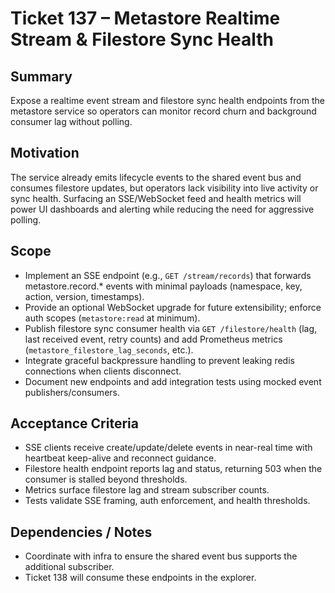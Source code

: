 # Ticket 137 – Metastore Realtime Stream & Filestore Sync Health

## Summary
Expose a realtime event stream and filestore sync health endpoints from the metastore service so operators can monitor record churn and background consumer lag without polling.

## Motivation
The service already emits lifecycle events to the shared event bus and consumes filestore updates, but operators lack visibility into live activity or sync health. Surfacing an SSE/WebSocket feed and health metrics will power UI dashboards and alerting while reducing the need for aggressive polling.

## Scope
- Implement an SSE endpoint (e.g., `GET /stream/records`) that forwards metastore.record.* events with minimal payloads (namespace, key, action, version, timestamps).
- Provide an optional WebSocket upgrade for future extensibility; enforce auth scopes (`metastore:read` at minimum).
- Publish filestore sync consumer health via `GET /filestore/health` (lag, last received event, retry counts) and add Prometheus metrics (`metastore_filestore_lag_seconds`, etc.).
- Integrate graceful backpressure handling to prevent leaking redis connections when clients disconnect.
- Document new endpoints and add integration tests using mocked event publishers/consumers.

## Acceptance Criteria
- SSE clients receive create/update/delete events in near-real time with heartbeat keep-alive and reconnect guidance.
- Filestore health endpoint reports lag and status, returning 503 when the consumer is stalled beyond thresholds.
- Metrics surface filestore lag and stream subscriber counts.
- Tests validate SSE framing, auth enforcement, and health thresholds.

## Dependencies / Notes
- Coordinate with infra to ensure the shared event bus supports the additional subscriber.
- Ticket 138 will consume these endpoints in the explorer.
